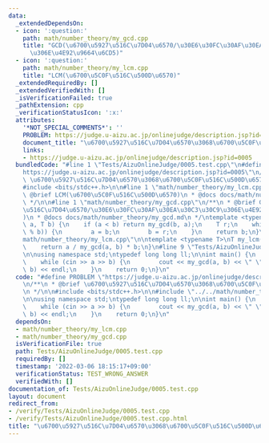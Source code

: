 ```yaml
---
data:
  _extendedDependsOn:
  - icon: ':question:'
    path: math/number_theory/my_gcd.cpp
    title: "GCD(\u6700\u5927\u516C\u7D04\u6570/\u30E6\u30FC\u30AF\u30EA\u30C3\u30C9\
      \u306E\u4E92\u9664\u6CD5)"
  - icon: ':question:'
    path: math/number_theory/my_lcm.cpp
    title: "LCM(\u6700\u5C0F\u516C\u500D\u6570)"
  _extendedRequiredBy: []
  _extendedVerifiedWith: []
  _isVerificationFailed: true
  _pathExtension: cpp
  _verificationStatusIcon: ':x:'
  attributes:
    '*NOT_SPECIAL_COMMENTS*': ''
    PROBLEM: https://judge.u-aizu.ac.jp/onlinejudge/description.jsp?id=0005
    document_title: "\u6700\u5927\u516C\u7D04\u6570\u3068\u6700\u5C0F\u516C\u500D\u6570"
    links:
    - https://judge.u-aizu.ac.jp/onlinejudge/description.jsp?id=0005
  bundledCode: "#line 1 \"Tests/AizuOnlineJudge/0005.test.cpp\"\n#define PROBLEM \"\
    https://judge.u-aizu.ac.jp/onlinejudge/description.jsp?id=0005\"\n/**\n * @brief\
    \ \u6700\u5927\u516C\u7D04\u6570\u3068\u6700\u5C0F\u516C\u500D\u6570\n */\n\n\
    #include <bits/stdc++.h>\n\n#line 1 \"math/number_theory/my_lcm.cpp\"\n/**\n *\
    \ @brief LCM(\u6700\u5C0F\u516C\u500D\u6570)\n * @docs docs/math/number_theory/my_lcm.md\n\
    \ */\n\n#line 1 \"math/number_theory/my_gcd.cpp\"\n/**\n * @brief GCD(\u6700\u5927\
    \u516C\u7D04\u6570/\u30E6\u30FC\u30AF\u30EA\u30C3\u30C9\u306E\u4E92\u9664\u6CD5\
    )\n * @docs docs/math/number_theory/my_gcd.md\n */\ntemplate <typename T>\nT my_gcd(T\
    \ a, T b) {\n    if (a < b) return my_gcd(b, a);\n    T r;\n    while ((r = a\
    \ % b)) {\n        a = b;\n        b = r;\n    }\n    return b;\n}\n#line 7 \"\
    math/number_theory/my_lcm.cpp\"\n\ntemplate <typename T>\nT my_lcm(T a, T b) {\n\
    \    return a / my_gcd(a, b) * b;\n}\n#line 9 \"Tests/AizuOnlineJudge/0005.test.cpp\"\
    \n\nusing namespace std;\ntypedef long long ll;\n\nint main() {\n    ll a, b;\n\
    \    while (cin >> a >> b) {\n        cout << my_gcd(a, b) << \" \" << my_lcm(a,\
    \ b) << endl;\n    }\n    return 0;\n}\n"
  code: "#define PROBLEM \"https://judge.u-aizu.ac.jp/onlinejudge/description.jsp?id=0005\"\
    \n/**\n * @brief \u6700\u5927\u516C\u7D04\u6570\u3068\u6700\u5C0F\u516C\u500D\u6570\
    \n */\n\n#include <bits/stdc++.h>\n\n#include \"../../math/number_theory/my_lcm.cpp\"\
    \n\nusing namespace std;\ntypedef long long ll;\n\nint main() {\n    ll a, b;\n\
    \    while (cin >> a >> b) {\n        cout << my_gcd(a, b) << \" \" << my_lcm(a,\
    \ b) << endl;\n    }\n    return 0;\n}\n"
  dependsOn:
  - math/number_theory/my_lcm.cpp
  - math/number_theory/my_gcd.cpp
  isVerificationFile: true
  path: Tests/AizuOnlineJudge/0005.test.cpp
  requiredBy: []
  timestamp: '2022-03-06 18:15:17+09:00'
  verificationStatus: TEST_WRONG_ANSWER
  verifiedWith: []
documentation_of: Tests/AizuOnlineJudge/0005.test.cpp
layout: document
redirect_from:
- /verify/Tests/AizuOnlineJudge/0005.test.cpp
- /verify/Tests/AizuOnlineJudge/0005.test.cpp.html
title: "\u6700\u5927\u516C\u7D04\u6570\u3068\u6700\u5C0F\u516C\u500D\u6570"
---
```

